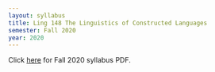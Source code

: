 ```yaml
---
layout: syllabus
title: Ling 148 The Linguistics of Constructed Languages
semester: Fall 2020
year: 2020
---
```


Click [here](/assets/pdfsyllabi/fa2020-ling148.pdf) for Fall 2020 syllabus PDF.